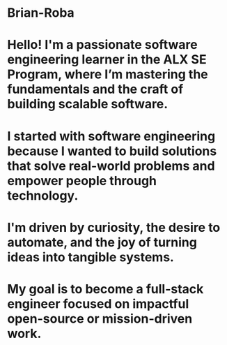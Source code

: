 # Brian-Roba
# Hello! I'm a passionate software engineering learner in the ALX SE Program, where I’m mastering the fundamentals and the craft of building scalable software.
# I started with software engineering because I wanted to build solutions that solve real-world problems and empower people through technology.
# I'm driven by curiosity, the desire to automate, and the joy of turning ideas into tangible systems.
# My goal is to become a full-stack engineer focused on impactful open-source or mission-driven work.
